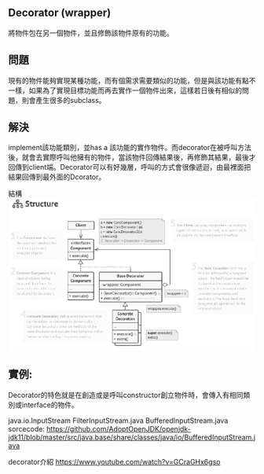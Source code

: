 ## Decorator (wrapper)
將物件包在另一個物件，並且修飾該物件原有的功能。

## 問題
現有的物件能夠實現某種功能，而有個需求需要類似的功能，但是與該功能有點不一樣，如果為了實現目標功能而再去實作一個物件出來，這樣若日後有相似的問題，則會產生很多的subclass。

## 解決
implement該功能類別，並has a 該功能的實作物件。而decorator在被呼叫方法後，就會去實際呼叫他擁有的物件，當該物件回傳結果後，再修飾其結果，最後才回傳到client端。Decorator可以有好幾層，呼叫的方式會很像遞迴，由最裡面把結果回傳到最外面的Dcorator。

結構
![decorator](picture/decoratorStucture.png)

## 實例:
Decorator的特色就是在創造或是呼叫constructor創立物件時，會傳入有相同類別或interface的物件。

java.io.InputStream FilterInputStream.java BufferedInputStream.java
sorcecode:
https://github.com/AdoptOpenJDK/openjdk-jdk11/blob/master/src/java.base/share/classes/java/io/BufferedInputStream.java

decorator介紹
https://www.youtube.com/watch?v=GCraGHx6gso
